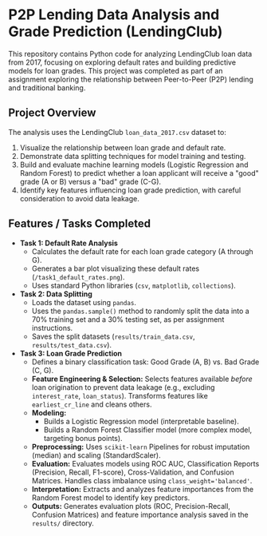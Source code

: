 # P2P Lending Data Analysis and Grade Prediction (LendingClub)

This repository contains Python code for analyzing LendingClub loan data from 2017, focusing on exploring default rates and building predictive models for loan grades.
This project was completed as part of an assignment exploring the relationship between Peer-to-Peer (P2P) lending and traditional banking.

## Project Overview

The analysis uses the LendingClub `loan_data_2017.csv` dataset to:
1.  Visualize the relationship between loan grade and default rate.
2.  Demonstrate data splitting techniques for model training and testing.
3.  Build and evaluate machine learning models (Logistic Regression and Random Forest) to predict whether a loan applicant will receive a "good" grade (A or B) versus a "bad" grade (C-G).
4.  Identify key features influencing loan grade prediction, with careful consideration to avoid data leakage.

## Features / Tasks Completed

*   **Task 1: Default Rate Analysis**
    *   Calculates the default rate for each loan grade category (A through G).
    *   Generates a bar plot visualizing these default rates (`/task1_default_rates.png`).
    *   Uses standard Python libraries (`csv`, `matplotlib`, `collections`).
*   **Task 2: Data Splitting**
    *   Loads the dataset using `pandas`.
    *   Uses the `pandas.sample()` method to randomly split the data into a 70% training set and a 30% testing set, as per assignment instructions.
    *   Saves the split datasets (`results/train_data.csv`, `results/test_data.csv`).
*   **Task 3: Loan Grade Prediction**
    *   Defines a binary classification task: Good Grade (A, B) vs. Bad Grade (C, G).
    *   **Feature Engineering & Selection:** Selects features available *before* loan origination to prevent data leakage (e.g., excluding `interest_rate`, `loan_status`). Transforms features like `earliest_cr_line` and cleans others.
    *   **Modeling:**
        *   Builds a Logistic Regression model (interpretable baseline).
        *   Builds a Random Forest Classifier model (more complex model, targeting bonus points).
    *   **Preprocessing:** Uses `scikit-learn` Pipelines for robust imputation (median) and scaling (StandardScaler).
    *   **Evaluation:** Evaluates models using ROC AUC, Classification Reports (Precision, Recall, F1-score), Cross-Validation, and Confusion Matrices. Handles class imbalance using `class_weight='balanced'`.
    *   **Interpretation:** Extracts and analyzes feature importances from the Random Forest model to identify key predictors.
    *   **Outputs:** Generates evaluation plots (ROC, Precision-Recall, Confusion Matrices) and feature importance analysis saved in the `results/` directory.
